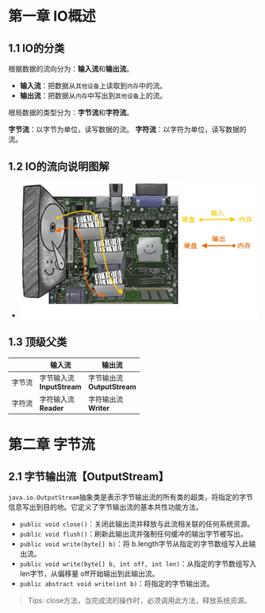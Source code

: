 # 第一章 IO概述

## 1.1 IO的分类

根据数据的流向分为：**输入流**和**输出流**。

* **输入流**：把数据从`其他设备`上读取到`内存`中的流。
* **输出流**：把数据从`内存`中写出到`其他设备`上的流。

根局数据的类型分为：**字节流**和**字符流**。

**字节流**：以字节为单位，读写数据的流。
**字符流**：以字符为单位，读写数据的流。

## 1.2 IO的流向说明图解

- ![IO流](./images/1_io.jpg)

## 1.3 顶级父类

 |        | 输入流                        | 输出流                         |
 | ------ | ----------------------------- | ------------------------------ |
 | 字节流 | 字节输入流<br>**InputStream** | 字节输出流<br>**OutputStream** |
 | 字符流 | 字符输入流<br>**Reader**      | 字符输出流<br>**Writer**       |

# 第二章 字节流

## 2.1 字节输出流【OutputStream】

`java.io.OutputStream`抽象类是表示字节输出流的所有类的超类，将指定的字节信息写出到目的地。它定义了字节输出流的基本共性功能方法。

* `public void close()`：关闭此输出流并释放与此流相关联的任何系统资源。
* `public void flush()`：刷新此输出流并强制任何缓冲的输出字节被写出。
* `public void write(byte[] b)`：将 b.length字节从指定的字节数组写入此输出流。
* `public void write(byte[] b, int off, int len)`：从指定的字节数组写入 len字节，从偏移量 off开始输出到此输出流。
* `public abstract void write(int b)`：将指定的字节输出流。

> Tips:
> close方法，当完成流的操作时，必须调用此方法，释放系统资源。